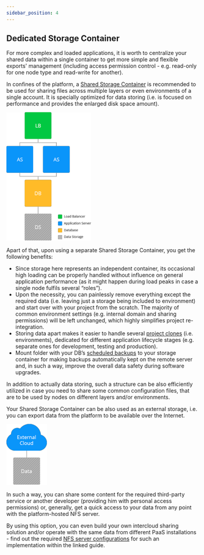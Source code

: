 ```yaml
---
sidebar_position: 4
---
```


## Dedicated Storage Container

For more complex and loaded applications, it is worth to centralize your shared data within a single container to get more simple and flexible exports' management (including access permission control - e.g. read-only for one node type and read-write for another).

In confines of the platform, a [Shared Storage Container](/docs/Data%20Storage%20Container/Data%20Storage%20Overview) is recommended to be used for sharing files across multiple layers or even environments of a single account. It is specially optimized for data storing (i.e. is focused on performance and provides the enlarged disk space amount).

<div style={{
    display:'flex',
    justifyContent: 'center',
    margin: '0 0 1rem 0'
}}>

![Locale Dropdown](./img/DedicatedContainer/01-dedicated-container-storage.png)

</div>

Apart of that, upon using a separate Shared Storage Container, you get the following benefits:

- Since storage here represents an independent container, its occasional high loading can be properly handled without influence on general application performance (as it might happen during load peaks in case a single node fulfils several “roles”).
- Upon the necessity, you can painlessly remove everything except the required data (i.e. leaving just a storage being included to environment) and start over with your project from the scratch. The majority of common environment settings (e.g. internal domain and sharing permissions) will be left unchanged, which highly simplifies project re-integration.
- Storing data apart makes it easier to handle several [project clones](/docs/EnvironmentManagement/Cloning%20Environment) (i.e. environments), dedicated for different application lifecycle stages (e.g. separate ones for development, testing and production).
- Mount folder with your DB’s [scheduled backups](/docs/Database/Database%20Hosting/Manual%20Database%20Backups) to your storage container for making backups automatically kept on the remote server and, in such a way, improve the overall data safety during software upgrades.

In addition to actually data storing, such a structure can be also efficiently utilized in case you need to share some common configuration files, that are to be used by nodes on different layers and/or environments.

Your Shared Storage Container can be also used as an external storage, i.e. you can export data from the platform to be available over the Internet.

<div style={{
    display:'flex',
    justifyContent: 'center',
    margin: '0 0 1rem 0'
}}>

![Locale Dropdown](./img/DedicatedContainer/02-export-data-from-platform.png)

</div>

In such a way, you can share some content for the required third-party service or another developer (providing him with personal access permissions) or, generally, get a quick access to your data from any point with the platform-hosted NFS server.

By using this option, you can even build your own intercloud sharing solution and/or operate with the same data from different PaaS installations - find out the required [NFS server configurations](/docs/Data%20Storage%20Container/External%20NFS%20Server%20Configuration) for such an implementation within the linked guide.
